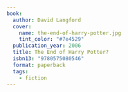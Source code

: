 ```yaml
---
book:
  author: David Langford
  cover:
    name: the-end-of-harry-potter.jpg
    tint_color: "#7e4529"
  publication_year: 2006
  title: The End of Harry Potter?
  isbn13: "9780575080546"
  format: paperback
  tags:
    - fiction
---
```


